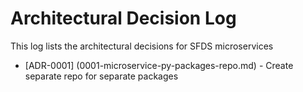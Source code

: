 # Architectural Decision Log

This log lists the architectural decisions for SFDS microservices

- [ADR-0001] (0001-microservice-py-packages-repo.md) - Create separate repo for separate packages